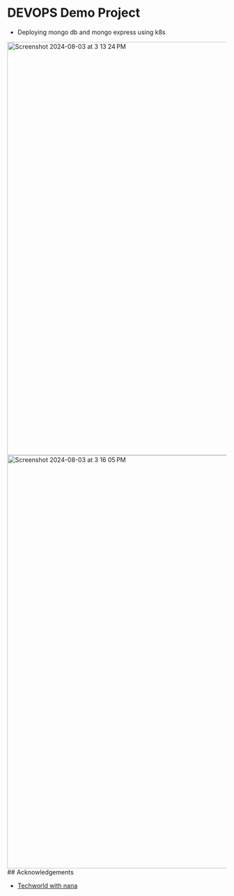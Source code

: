 # DEVOPS Demo Project
- Deploying mongo db and mongo express using k8s
<img width="949" alt="Screenshot 2024-08-03 at 3 13 24 PM" src="https://github.com/user-attachments/assets/3df6645f-35e7-437e-bcbc-24f6d00510dd">
<img width="949" alt="Screenshot 2024-08-03 at 3 16 05 PM" src="https://github.com/user-attachments/assets/e3949040-3b3a-413e-bead-1dc830827a5b">
## Acknowledgements

 - [Techworld with nana](https://www.techworld-with-nana.com/)
